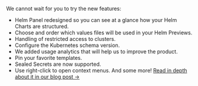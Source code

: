 We cannot wait for you to try the new features:
- Helm Panel redesigned so you can see at a glance how your Helm Charts are structured.
- Choose and order which values files will be used in your Helm Previews.
- Handling of restricted access to clusters.
- Configure the Kubernetes schema version.
- We added usage analytics that will help us to improve the product.
- Pin your favorite templates.
- Sealed Secrets are now supported.
- Use right-click to open context menus.
And some more! [Read in depth about it in our blog post →](https://kubeshop.io/blog/monokle-1-6-0-release)
